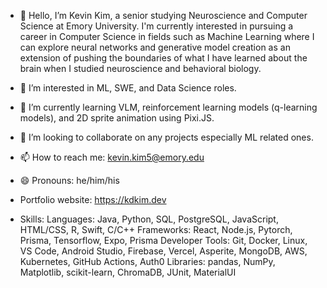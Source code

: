 - 👋 Hello, I’m Kevin Kim, a senior studying Neuroscience and Computer Science at Emory University. I'm currently interested in pursuing a career in Computer Science in fields such as Machine Learning where I can explore neural networks and generative model creation as an extension of pushing the boundaries of what I have learned about the brain when I studied neuroscience and behavioral biology. 
- 👀 I’m interested in ML, SWE, and Data Science roles.
- 🌱 I’m currently learning VLM, reinforcement learning models (q-learning models), and 2D sprite animation using Pixi.JS.  
- 💞️ I’m looking to collaborate on any projects especially ML related ones.
- 📫 How to reach me: kevin.kim5@emory.edu 
- 😄 Pronouns: he/him/his
- Portfolio website: https://kdkim.dev

- Skills:
Languages: Java, Python, SQL, PostgreSQL, JavaScript, HTML/CSS, R, Swift, C/C++
Frameworks: React, Node.js, Pytorch, Prisma, Tensorflow, Expo, Prisma
Developer Tools: Git, Docker, Linux, VS Code, Android Studio, Firebase, Vercel, Asperite, MongoDB, AWS, Kubernetes, GitHub Actions, Auth0
Libraries: pandas, NumPy, Matplotlib, scikit-learn, ChromaDB, JUnit, MaterialUI

<!---
kkim-4/kkim-4 is a ✨ special ✨ repository because its `README.md` (this file) appears on your GitHub profile.
You can click the Preview link to take a look at your changes.
--->
